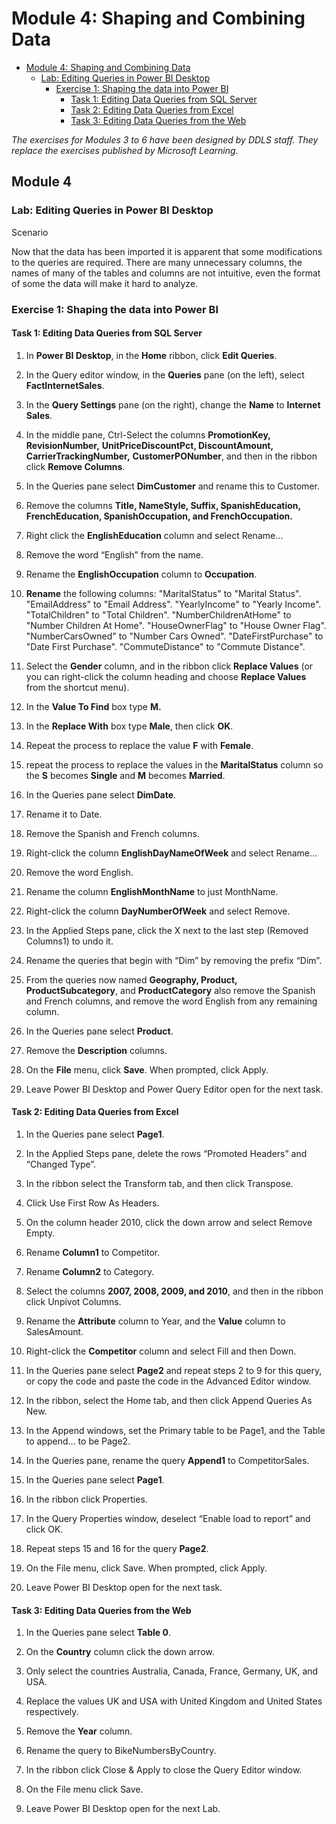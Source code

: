 # Module 4: Shaping and Combining Data

- [Module 4: Shaping and Combining Data](#Module-4-Shaping-and-Combining-Data)
    - [Lab: Editing Queries in Power BI Desktop](#Lab-Editing-Queries-in-Power-BI-Desktop)
        - [Exercise 1: Shaping the data into Power BI](#Exercise-1-Shaping-the-data-into-Power-BI)
            - [Task 1: Editing Data Queries from SQL Server](#Task-1-Editing-Data-Queries-from-SQL-Server)
            - [Task 2: Editing Data Queries from Excel](#Task-2-Editing-Data-Queries-from-Excel)
            - [Task 3: Editing Data Queries from the Web](#Task-3-Editing-Data-Queries-from-the-Web)

*The exercises for Modules 3 to 6 have been designed by DDLS staff.*
*They replace the exercises published by Microsoft Learning.*

## Module 4

### Lab: Editing Queries in Power BI Desktop

Scenario

Now that the data has been imported it is apparent that some
modifications to the queries are required. There are many unnecessary
columns, the names of many of the tables and columns are not intuitive,
even the format of some the data will make it hard to analyze.

### Exercise 1: Shaping the data into Power BI

#### Task 1: Editing Data Queries from SQL Server

1.  In **Power BI Desktop**, in the **Home** ribbon, click **Edit Queries**.

2.  In the Query editor window, in the **Queries** pane (on the left),
    select **FactInternetSales**.

3.  In the **Query Settings** pane (on the right), change the **Name** to
    **Internet Sales**.

4.  In the middle pane, Ctrl-Select the columns **PromotionKey, RevisionNumber,**
    **UnitPriceDiscountPct, DiscountAmount, CarrierTrackingNumber,**
    **CustomerPONumber**, and then in the ribbon click **Remove Columns**.

5.  In the Queries pane select **DimCustomer** and rename this to Customer.

6.  Remove the columns **Title, NameStyle, Suffix, SpanishEducation,**
    **FrenchEducation, SpanishOccupation, and FrenchOccupation.**

7.  Right click the **EnglishEducation** column and select Rename…

8.  Remove the word “English” from the name.

9.  Rename the **EnglishOccupation** column to **Occupation**.

9.  **Rename** the following columns:
    "MaritalStatus" to "Marital Status".
    "EmailAddress" to "Email Address".
    "YearlyIncome" to "Yearly Income".
    "TotalChildren" to "Total Children".
    "NumberChildrenAtHome" to "Number Children At Home".
    "HouseOwnerFlag" to "House Owner Flag".
    "NumberCarsOwned" to "Number Cars Owned".
    "DateFirstPurchase" to "Date First Purchase".
    "CommuteDistance" to "Commute Distance".


10. Select the **Gender** column, and in the ribbon click **Replace Values** (or you can right-click the column heading and choose **Replace Values** from the shortcut menu).

11. In the **Value To Find** box type **M.**

12. In the **Replace With** box type **Male**, then click **OK**.

13. Repeat the process to replace the value **F** with **Female**.

15. repeat the process to replace the values in the **MaritalStatus** column so the **S** becomes
    **Single** and **M** becomes **Married**.

16. In the Queries pane select **DimDate**.

17. Rename it to Date.

18. Remove the Spanish and French columns.

19. Right-click the column **EnglishDayNameOfWeek** and select Rename…

20. Remove the word English.

21. Rename the column **EnglishMonthName** to just MonthName.

22. Right-click the column **DayNumberOfWeek** and select Remove.

23. In the Applied Steps pane, click the X next to the last step
    (Removed Columns1) to undo it.

24. Rename the queries that begin with “Dim” by removing the prefix
    “Dim”.

25. From the queries now named **Geography, Product, ProductSubcategory**,
    and **ProductCategory** also remove the Spanish and French columns, and
    remove the word English from any remaining column.

26. In the Queries pane select **Product**.

27. Remove the **Description** columns.

28. On the **File** menu, click **Save**. When prompted, click Apply.

29. Leave Power BI Desktop and Power Query Editor open for the next
    task.

#### Task 2: Editing Data Queries from Excel

1.  In the Queries pane select **Page1**.

2.  In the Applied Steps pane, delete the rows “Promoted Headers” and
    “Changed Type”.

3.  In the ribbon select the Transform tab, and then click Transpose.

4.  Click Use First Row As Headers.

5.  On the column header 2010, click the down arrow and select Remove
    Empty.

6.  Rename **Column1** to Competitor.

7.  Rename **Column2** to Category.

8.  Select the columns **2007, 2008, 2009, and 2010**, and then in the
    ribbon click Unpivot Columns.

9.  Rename the **Attribute** column to Year, and the **Value** column to
    SalesAmount.

10. Right-click the **Competitor** column and select Fill and then Down.

11. In the Queries pane select **Page2** and repeat steps 2 to 9 for this
    query, or copy the code and paste the code in the Advanced Editor
    window.

12. In the ribbon, select the Home tab, and then click Append Queries As
    New.

13. In the Append windows, set the Primary table to be Page1, and the
    Table to append… to be Page2.

14. In the Queries pane, rename the query **Append1** to CompetitorSales.

15. In the Queries pane select **Page1**.

16. In the ribbon click Properties.

17. In the Query Properties window, deselect “Enable load to report” and
    click OK.

18. Repeat steps 15 and 16 for the query **Page2**.

19. On the File menu, click Save. When prompted, click Apply.

20. Leave Power BI Desktop open for the next task.

#### Task 3: Editing Data Queries from the Web

1.  In the Queries pane select **Table 0**.

2.  On the **Country** column click the down arrow.

3.  Only select the countries Australia, Canada, France, Germany, UK,
    and USA.

4.  Replace the values UK and USA with United Kingdom and United States
    respectively.

5.  Remove the **Year** column.

6.  Rename the query to BikeNumbersByCountry.

7.  In the ribbon click Close & Apply to close the Query Editor window.

8.  On the File menu click Save.

9.  Leave Power BI Desktop open for the next Lab.

